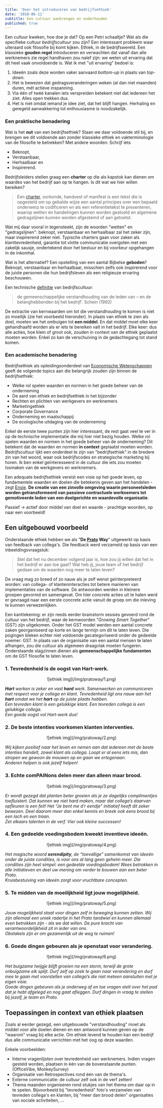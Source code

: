 ```yaml
---
title: 'Over het introduceren van bedrijfsethiek'
date: '2018-06-11'
subtitle: Een cultuur aanbrengen en onderhouden
published: true
---
```


Een cultuur kweken, hoe doe je dat? Op een Petri schaaltje? Wat als die specifieke cultuur _bedrijfscultuur_ zou zijn? Een interessant probleem waar uiteraard ook filosofie bij komt kijken. Ethiek, in de bedrijfswereld. Een klassieke **gouden regel** introduceren en verwachten dat vanaf dan alle werknemers zie regel handhaven zou naïef zijn: we weten uit ervaring dat dit heel vaak onvoldoende is. Wat ik met "uit ervaring" bedoel is:

1. Ideeën zoals deze worden vaker aanvaard _bottom-up_ in plaats van _top-down_.
2. Het is bewezen dat gedragsveranderingen weken (al dan niet maanden) duren, mét actieve inspanning. 
3. Via één of twéé kanalen iets verspreiden betekent niet dat iedereen het ziet. Alles open trekken dus. 
4. Het is niet omdat iemand je idee ziet, dat het blijft hangen. Herhaling en geregeld aanwakkering tot enthousiasme is noodzakelijk.

### Een praktische benadering

Wat is het **nut** van een bedrijfsethiek? Staan we daar voldoende stil bij, en brengen we dit voldoende aan zonder klassieke ethiek en vakterminologie van de filosofie te betrekken? Met andere woorden: Schrijf iets

- Beknopt, 
- Verstaanbaar, 
- Herhaalbaar en
- Inspirerend.

Bedrijfsleiders stellen graag een **charter** op die als kapstok kan dienen om waardes van het bedrijf aan op te hangen. Is dit wat we hier willen bereiken? 

> Een [charter](https://nl.wikipedia.org/wiki/Charter_(hedendaags)), oorkonde, handvest of manifest is een tekst die is opgesteld om op gebalde wijze een aantal principes over een bepaald onderwerp te codificeren en als een referentietekst te presenteren, waarop wetten en handelingen kunnen worden gestoeld en algemene gedragslijnen kunnen worden afgestemd of aan getoetst. 

Wat mij daar vooral in tegensteekt, zijn de woorden "wetten" en "gedragslijnen": beknopt, verstaanbaar en herhaalbaar zal het zeker zijn, maar inspirerend zeker niet. Typische charters gaan voor zaken als klanttevredenheid, garantie tot vlotte communicatie overgoten met een zakelijk sausje, ondertekend door het bestuur en bij voorkeur opgehangen in de inkomhal. 

Wat is het alternatief? Een opstelling van een aantal Bijbelse **geboden**? Beknopt, verstaanbaar en herhaalbaar, misschien zelfs ook inspirerend voor de juiste personen die hun bedrijfsleven als een religieuze ervaring beschouwen. 

Een technische [definitie](https://www.managementsite.nl/kennisbank/organisatiecultuur) van bedrijfscultuur: 

> de gemeenschappelijke verstandhouding van de leden van – en de belanghebbenden bij het bedrijf’. Schein (1992) 

De extractie van kernwaarden om tot die verstandhouding te komen is niet zo moeilijk (zie het voorbeeld hieronder). In plaats van ethiek te zien als doel, moeten we het ombuigen tot **een middel**. En dat middel moet elke keer gehandhaafd worden als er iets te bereiken valt in het bedrijf. Elke keer: dus alle acties, hoe klein of groot ook, zouden in context van de ethiek geplaatst moeten worden. Enkel zo kan de verschuiving in de gedachtegang tot stand komen. 

### Een academische benadering

Bedrijfsethiek als opleidingsonderdeel van [Economische Wetenschappen](https://onderwijsaanbod.kuleuven.be/syllabi/n/D0R91AN.htm#activetab=plaatsen_in_het_onderwijsaanbod_idp7440448) geeft de volgende topics aan die belangrijk zouden zijn binnen de bedrijfsethiek:

- Welke rol spelen waarden en normen in het goede beheer van de onderneming
- De aard van ethiek en bedrijfsethiek in het bijzonder
- Rechten en plichten van werkgevers en werknemers
- Marketingethiek
- Corporate Governance
- Onderneming en maatschappij
- De ecologische uitdaging van de onderneming

Enkel de eerste twee punten zijn hier interessant, de rest gaat veel te ver in op de technische implementatie die mij hier niet bezig houden. Welke rol spelen waarden en normen in het goede beheer van de onderneming? Dit betekent dat de waarden en normen **in context** geplaatst moeten worden. Bedrijfscultuur lijkt een onderdeel te zijn van "bedrijfsethiek" in de bredere zin van het woord, waar ook bedrijfscodes en strategische marketing bij horen. Ik ben enkel geïnteresseerd in de cultuur die iets zou moeten losmaken van de werkgevers en werknemers. 

Een adequate bedrijfsethiek vereist een visie op het goede leven, op fundamentele waarden en doelen die betekenis geven aan het handelen - zegt [Ensie](https://www.ensie.nl/lexicon-van-de-ethiek/bedrijfsethiek). **De creatie van een zinvolle omgeving waarin personeelsleden worden getransformeerd van passieve contractuele werknemers tot gemotiveerde leden van een doelgerichte en waardevolle organisatie**. 

Passief -> actief door middel van doel en waarde - prachtige woorden, op naar een voorbeeld! 

## Een uitgebouwd voorbeeld

Onderstaande ethiek hebben we als "**De [Prato](http://www.prato-services.eu/) Way**" uitgewerkt op basis van feedback van collega's. Die feedback werd verzameld op basis van een inbeeldingsvraagstuk: 

> Stel dat het nu december volgend jaar is, hoe zou jij willen dat het in het bedrijf er aan toe gaat? Wat heb jij, jouw team of het bedrijf gedaan om de waarden nog meer te laten leven?

De vraag mag zo breed of zo nauw als je zelf wenst geïnterpreteerd worden: van collega- of klanteninteracties tot betere manieren van implementaties van de software. De antwoorden werden in kleinere groepen gevormd en samengevat. Om hier concrete acties uit te halen werd er gevraagd naar een eerste concrete actie vanuit de groep om die inleving te kunnen verwezenlijken. 

Een kanttekening: er zijn reeds eerder brainstorm sessies gevoerd rond de cultuur van het bedrijf, waar de kernwoorden "_Growing Smart Together_" (GST) zijn uitgekomen. Onder het GST model werden een aantal concrete zaken georganiseerd op korte en lange termijn om dit te laten leven. Die pogingen bleken echter niet voldoende gecategoriseerd onder de gedeelde noemer: GST. In plaats van de organisatie van een aantal mensen te laten afhangen, zou die cultuur als algemeen draagvlak moeten fungeren. Onderstaande slagzinnen dienen als **gemeenschappelijke fundamenten** om de GST filosofie te laten leven. 

### 1. Tevredenheid is de oogst van Hart-werk.

<center>![ethiek img](/img/pratoway/1.png)</center>

_**Hart** werken is zeker en vast **hard** werk. Samenwerken en communiceren met respect voor je collega en klant. Tevredenheid ligt ons nauw aan het **hart** omdat we het **hart** op de juiste plaats hebben.<br/>
Een tevreden klant is een gelukkige klant. Een tevreden collega is een gelukkige collega.  <br/>
Een goede oogst vol Hart-werk dus!_

### 2. De beste intenties voorkomen klanten interventies.

<center>![ethiek img](/img/pratoway/2.png)</center>

_Wij kijken positief naar het leven en nemen aan dat iedereen met de beste intenties handelt, zowel klant als collega. Loopt er al eens iets mis, dan stropen we gewoon de mouwen op en gaan we ertegenaan. <br/>
Anderen helpen is ook jezelf helpen!_

### 3. Echte comPAINons delen meer dan alleen maar brood.

<center>![ethiek img](/img/pratoway/3.png)</center>

_Er wordt gezegd dat planten beter groeien als je ze dagelijks complimentjes toefluistert. Dat kunnen we niet hard maken, maar dat collega’s daarvan opfleuren is een feit! Het “Je bent me d’r eendje” initiatief heeft dit zeker bewezen. Deel daarom meer dan enkel kennis en breek ook eens brood bij een lach en een traan.<br/>
Zet elkaars talenten in de verf. Vier ook kleine successen!_


### 4. Een gedeelde voedingsbodem kweekt inventieve ideeën.

<center>![ethiek img](/img/pratoway/4.png)</center>

_Het magische woord **serendipity**, de “toevallige” samenkomst van ideeën onder de juiste condities, is voor ons al lang geen geheim meer. Die condities zijn heel simpel: een gedeelde voedingsbodem! Wees betrokken in alle initiatieven en deel uw mening om verder te bouwen aan een beter Prato.<br/>
Kruisbestuiving van ideeën zorgt voor vruchtbare concepten._


### 5. Te midden van de moeilijkheid ligt jouw mogelijkheid.

<center>![ethiek img](/img/pratoway/5.png)</center>

_Jouw mogelijkheid staat voor dingen zelf in beweging kunnen zetten. Wij zijn allemaal een uniek radertje in het Prato tandwiel en kunnen allemaal even betrokken zijn - als we dat willen. De pure kracht van verantwoordelijkheid zit in ieder van ons. <br/>
Obstakels zijn er om gezamenlijk uit de weg te ruimen!_


### 6. Goede dingen gebeuren als je openstaat voor verandering.

<center>![ethiek img](/img/pratoway/6.png)</center>

_Het buigzame twijgje blijft groeien na een storm, terwijl de grote onbuigzame eik splijt. Durf zelf op zoek te gaan naar verandering en durf mee te gaan met voorstellen van collega’s die niet meteen aansluiten met je eigen visie. <br/>
Goede dingen gebeuren als je onderweg af en toe vragen stelt over het pad dat je hebt afgelegd en nog gaat afleggen. Durf dingen in vraag te stellen bij jezelf, je team en Prato._

## Toepassingen in context van ethiek plaatsen

Zoals al eerder gezegd, een uitgebouwde "verstandhouding" moet als middel voor alle doelen dienen en een antwoord kunnen geven op de "waarom" vraag bij elke actie. Om ethiek levend te houden kan een bedrijf dus alle communicatie verrichten met het oog op deze waarden. 

Enkele voorbeelden:

- Interne vragenlijsten over tevredenheid van werknemers. Indien vragen gesteld worden, plaatsen in één van de bovenstaande punten. (OfficeVibe, MonkeySurvey)
- Organisatie van Retrospectives rond één van de thema's.
- Externe communicatie: de cultuur zelf ook in de verf zetten! 
- Thema maanden organiseren rond stukjes van het thema om daar op in te spelen. Bijvoorbeeld bij "tevredenheid" foto's verzamelen van tevreden collega's en klanten, bij "meer dan brood delen" organisaties van sociale activiteiten, ... 
